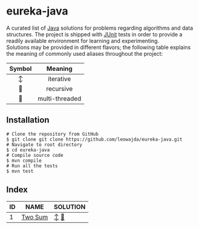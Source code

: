 # eureka-java
A curated list of [Java](https://www.java.com/en/) solutions for problems regarding algorithms and data structures. The project is shipped with [JUnit](https://junit.org/junit5/) tests in order to provide a readily available environment for learning and experimenting.\
Solutions may be provided in different flavors; the following table explains the meaning of commonly used aliases throughout the project:

|           Symbol            |    Meaning     |
|:---------------------------:|:--------------:|
|       :arrow_up_down:       |   iterative    |
|  :arrows_counterclockwise:  |   recursive    |
| :twisted_rightwards_arrows: | multi-threaded |


## Installation

```shell
# Clone the repository from GitHub
$ git clone git clone https://github.com/leowajda/eureka-java.git
# Navigate to root directory
$ cd eureka-java
# Compile source code
$ mvn compile
# Run all the tests
$ mvn test 
```

## Index

| ID  | NAME                                              | SOLUTION                                                                                                                                                                                                                                      |
|-----|---------------------------------------------------|-----------------------------------------------------------------------------------------------------------------------------------------------------------------------------------------------------------------------------------------------|
| 1   | [Two Sum](https://leetcode.com/problems/two-sum/) | [:arrow_up_down:](https://github.com/leowajda/eureka-java/blob/master/src/main/java/array/iterative/LC_0001.java) [:arrows_counterclockwise:](https://github.com/leowajda/eureka-java/blob/master/src/main/java/array/recursive/LC_0001.java) |
